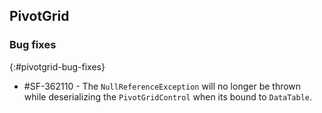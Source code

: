 ## PivotGrid

### Bug fixes
{:#pivotgrid-bug-fixes}

* \#SF-362110 - The `NullReferenceException` will no longer be thrown while deserializing the `PivotGridControl` when its bound to `DataTable`.
